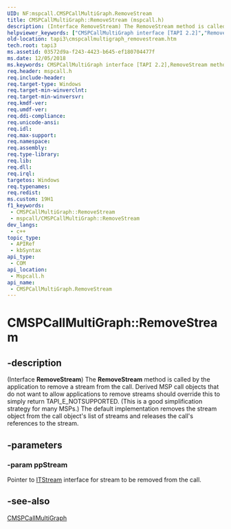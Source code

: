 ```yaml
---
UID: NF:mspcall.CMSPCallMultiGraph.RemoveStream
title: CMSPCallMultiGraph::RemoveStream (mspcall.h)
description: (Interface RemoveStream) The RemoveStream method is called by the application to remove a stream from the call.
helpviewer_keywords: ["CMSPCallMultiGraph interface [TAPI 2.2]","RemoveStream method","CMSPCallMultiGraph.RemoveStream","CMSPCallMultiGraph::RemoveStream","RemoveStream","RemoveStream method [TAPI 2.2]","RemoveStream method [TAPI 2.2]","CMSPCallMultiGraph interface","_tapi3_cmspcallmultigraph_removestream","mspcall/CMSPCallMultiGraph::RemoveStream","tapi3.cmspcallmultigraph_removestream"]
old-location: tapi3\cmspcallmultigraph_removestream.htm
tech.root: tapi3
ms.assetid: 03572d9a-f243-4423-b645-ef180704477f
ms.date: 12/05/2018
ms.keywords: CMSPCallMultiGraph interface [TAPI 2.2],RemoveStream method, CMSPCallMultiGraph.RemoveStream, CMSPCallMultiGraph::RemoveStream, RemoveStream, RemoveStream method [TAPI 2.2], RemoveStream method [TAPI 2.2],CMSPCallMultiGraph interface, _tapi3_cmspcallmultigraph_removestream, mspcall/CMSPCallMultiGraph::RemoveStream, tapi3.cmspcallmultigraph_removestream
req.header: mspcall.h
req.include-header: 
req.target-type: Windows
req.target-min-winverclnt: 
req.target-min-winversvr: 
req.kmdf-ver: 
req.umdf-ver: 
req.ddi-compliance: 
req.unicode-ansi: 
req.idl: 
req.max-support: 
req.namespace: 
req.assembly: 
req.type-library: 
req.lib: 
req.dll: 
req.irql: 
targetos: Windows
req.typenames: 
req.redist: 
ms.custom: 19H1
f1_keywords:
 - CMSPCallMultiGraph::RemoveStream
 - mspcall/CMSPCallMultiGraph::RemoveStream
dev_langs:
 - c++
topic_type:
 - APIRef
 - kbSyntax
api_type:
 - COM
api_location:
 - Mspcall.h
api_name:
 - CMSPCallMultiGraph.RemoveStream
---
```


# CMSPCallMultiGraph::RemoveStream


## -description

(Interface 
<b>RemoveStream</b>) The 
<b>RemoveStream</b> method is called by the application to remove a stream from the call. Derived MSP call objects that do not want to allow applications to remove streams should override this to simply return TAPI_E_NOTSUPPORTED. (This is a good simplification strategy for many MSPs.) The default implementation removes the stream object from the call object's list of streams and releases the call's references to the stream.

## -parameters

### -param ppStream

Pointer to 
<a href="/windows/desktop/api/tapi3if/nn-tapi3if-itstream">ITStream</a> interface for stream to be removed from the call.

## -see-also

<a href="/windows/desktop/api/mspcall/nl-mspcall-cmspcallmultigraph">CMSPCallMultiGraph</a>